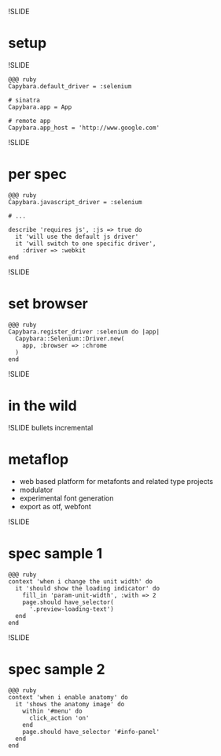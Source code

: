 !SLIDE
# setup #

!SLIDE

    @@@ ruby
    Capybara.default_driver = :selenium

    # sinatra
    Capybara.app = App

    # remote app
    Capybara.app_host = 'http://www.google.com'

!SLIDE
# per spec #

    @@@ ruby
    Capybara.javascript_driver = :selenium

    # ...

    describe 'requires js', :js => true do
      it 'will use the default js driver'
      it 'will switch to one specific driver',
        :driver => :webkit
    end

!SLIDE
# set browser #

    @@@ ruby
    Capybara.register_driver :selenium do |app|
      Capybara::Selenium::Driver.new(
        app, :browser => :chrome
      )
    end

!SLIDE
# in the wild #

!SLIDE bullets incremental
# metaflop #
* web based platform for metafonts and related type projects
* modulator
* experimental font generation
* export as otf, webfont

!SLIDE
# spec sample 1 #

    @@@ ruby
    context 'when i change the unit width' do
      it 'should show the loading indicator' do
        fill_in 'param-unit-width', :with => 2
        page.should have_selector(
          '.preview-loading-text')
      end
    end

!SLIDE
# spec sample 2 #

    @@@ ruby
    context 'when i enable anatomy' do
      it 'shows the anatomy image' do
        within '#menu' do
          click_action 'on'
        end
        page.should have_selector '#info-panel'
      end
    end

